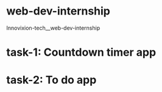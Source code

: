 # web-dev-internship
Innovixion-tech__web-dev-internship

# task-1: Countdown timer app
# task-2: To do app  
